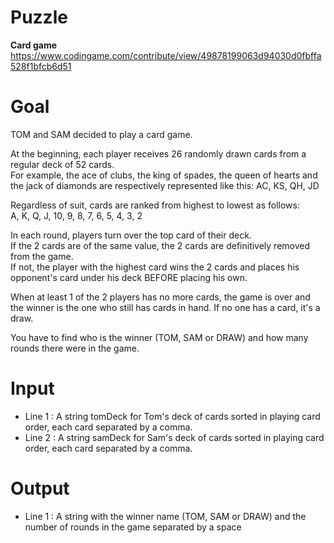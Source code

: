 # Puzzle
**Card game** https://www.codingame.com/contribute/view/49878199063d94030d0fbffa528f1bfcb6d51

# Goal
TOM and SAM decided to play a card game.

At the beginning, each player receives 26 randomly drawn cards from a regular deck of 52 cards.  
For example, the ace of clubs, the king of spades, the queen of hearts and the jack of diamonds are respectively represented like this: AC, KS, QH, JD  

Regardless of suit, cards are ranked from highest to lowest as follows:  
A, K, Q, J, 10, 9, 8, 7, 6, 5, 4, 3, 2

In each round, players turn over the top card of their deck.  
If the 2 cards are of the same value, the 2 cards are definitively removed from the game.  
If not, the player with the highest card wins the 2 cards and places his opponent's card under his deck BEFORE placing his own.  

When at least 1 of the 2 players has no more cards, the game is over and the winner is the one who still has cards in hand. If no one has a card, it's a draw.  

You have to find who is the winner (TOM, SAM or DRAW) and how many rounds there were in the game.  

# Input
* Line 1 : A string tomDeck for Tom's deck of cards sorted in playing card order, each card separated by a comma.
* Line 2 : A string samDeck for Sam's deck of cards sorted in playing card order, each card separated by a comma.

# Output
* Line 1 : A string with the winner name (TOM, SAM or DRAW) and the number of rounds in the game separated by a space
